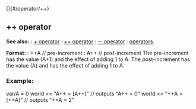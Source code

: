 []{#/operator/++}
## ++ operator
**See also:**
:   [+ operator](#/operator/+)
:   [+= operator](#/operator/+=)
:   [\-- operator](#/operator/--)
:   [operators](#/operator)
<!-- -->
**Format:**
:   ++A // pre-increment
:   A++ // post-increment
The pre-increment has the value (A+1) and the effect of adding 1 to A.
The post-increment has the value (A) and has the effect of adding 1 to
A.
### Example:
var/A = 0 world \<\< \"A++ = \[A++\]\" // outputs \"A++ = 0\" world \<\<
\"++A = \[++A\]\" // outputs \"++A = 2\"